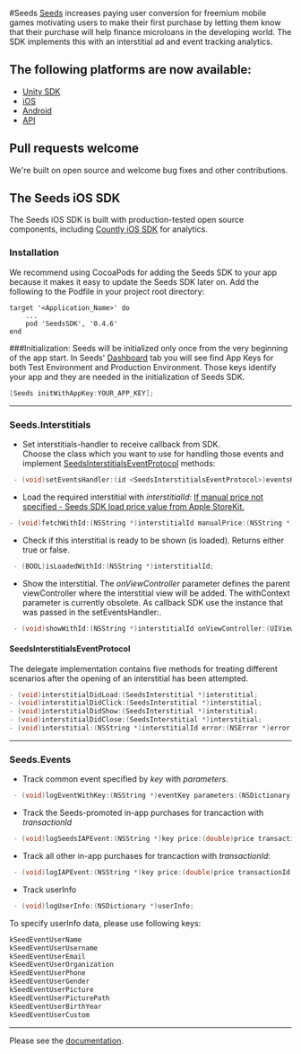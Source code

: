 #Seeds
[Seeds](http://www.playseeds.com) increases paying user conversion for freemium mobile games motivating users to make their first purchase by letting them know that their purchase will help finance microloans in the developing world. The SDK implements this with an interstitial ad and event tracking analytics.

## The following platforms are now available:
- [Unity SDK](https://github.com/therealseeds/seeds-sdk-unity)
- [iOS](https://github.com/therealseeds/seeds-sdk-ios)
- [Android](https://github.com/therealseeds/seeds-sdk-android)
- [API](https://github.com/therealseeds/seeds-public-api)

## Pull requests welcome
We're built on open source and welcome bug fixes and other contributions.

## The Seeds iOS SDK
The Seeds iOS SDK is built with production-tested open source components, including [Countly iOS SDK](https://github.com/countly/countly-sdk-ios) for analytics.

### Installation
We recommend using CocoaPods for adding the Seeds SDK to your app because it makes it easy to update the Seeds SDK later on. Add the following to the Podfile in your project root directory:  

```
target '<Application_Name>' do
    ...   
    pod 'SeedsSDK', '0.4.6'
end
```

###Initialization: 
Seeds will be initialized only once from the very beginning of the app start.
In Seeds' [Dashboard](https://developers.playseeds.com/index.html) tab you will see find App Keys for both Test Environment and Production Environment. Those keys identify your app and they are needed in the initialization of Seeds SDK.

```objective-c
[Seeds initWithAppKey:YOUR_APP_KEY];
```

****
### <a name="interstitials_header"></a>Seeds.Interstitials

- Set interstitials-handler to receive callback from SDK.    
Choose the class which you want to use for handling those events and implement [SeedsInterstitialsEventProtocol](#interstitialseventprotocol_header) methods:

```objective-c
 - (void)setEventsHandler:(id <SeedsInterstitialsEventProtocol>)eventsHandler;
```
- Load the required interstitial with *interstitialId*:
<u>If manual price not specified - Seeds SDK load price value from Apple StoreKit.</u> 
```objective-c
- (void)fetchWithId:(NSString *)interstitialId manualPrice:(NSString *)manualPrice
```
- Check if this interstitial is ready to be shown (is loaded). Returns either true or false.

```objective-c
 - (BOOL)isLoadedWithId:(NSString *)interstitialId;
```

- Show the interstitial. The *onViewController* parameter defines the parent viewController where the interstitial view will be added. The withContext parameter is currently obsolete. As callback SDK use the instance that was passed in the setEventsHandler:.
 
```objective-c
 - (void)showWithId:(NSString *)interstitialId onViewController:(UIViewController *)viewController inContext:(NSString *)context;
```

#### <a name="interstitialseventprotocol_header"></a> SeedsInterstitialsEventProtocol
The delegate implementation contains five methods for treating different scenarios after the opening of an interstitial has been attempted.

```objective-c
- (void)interstitialDidLoad:(SeedsInterstitial *)interstitial;
- (void)interstitialDidClick:(SeedsInterstitial *)interstitial;
- (void)interstitialDidShow:(SeedsInterstitial *)interstitial;
- (void)interstitialDidClose:(SeedsInterstitial *)interstitial;
- (void)interstitial:(NSString *)interstitialId error:(NSError *)error;
```
****
### <a name="events_header"></a>Seeds.Events

- Track common event specified by *key* with *parameters*.

```objective-c
 - (void)logEventWithKey:(NSString *)eventKey parameters:(NSDictionary *)parameters;
```
- Track the Seeds-promoted in-app purchases for trancaction with *transactionId*

```objective-c
 - (void)logSeedsIAPEvent:(NSString *)key price:(double)price transactionId:(NSString *)transactionId;
```
- Track all other in-app purchases for trancaction with *transactionId*: 

```objective-c
 - (void)logIAPEvent:(NSString *)key price:(double)price transactionId:(NSString *)transactionId;

```
- Track userInfo  

```objective-c
 - (void)logUserInfo:(NSDictionary *)userInfo;
```
To specify userInfo data, please use following keys:

```objective-c
kSeedEventUserName
kSeedEventUserUsername
kSeedEventUserEmail
kSeedEventUserOrganization
kSeedEventUserPhone
kSeedEventUserGender
kSeedEventUserPicture
kSeedEventUserPicturePath
kSeedEventUserBirthYear
kSeedEventUserCustom
```
****

Please see the [documentation](http://developers.playseeds.com/docs/ios-sdk-setup).
